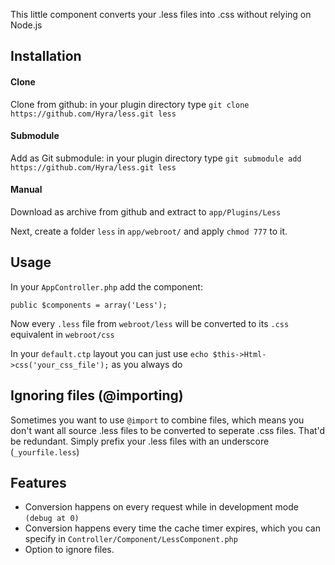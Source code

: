This little component converts your .less files into .css without relying on Node.js

## Installation

#### Clone
Clone from github: in your plugin directory type `git clone https://github.com/Hyra/less.git less`
#### Submodule
Add as Git submodule: in your plugin directory type `git submodule add https://github.com/Hyra/less.git less`
#### Manual
Download as archive from github and extract to `app/Plugins/Less`

Next, create a folder `less` in `app/webroot/` and apply `chmod 777` to it.

## Usage
In your `AppController.php` add the component:

	public $components = array('Less');

Now every `.less` file from `webroot/less` will be converted to its `.css` equivalent in `webroot/css`

In your `default.ctp` layout you can just use `echo $this->Html->css('your_css_file');` as you always do

## Ignoring files (@importing)
Sometimes you want to use `@import` to combine files, which means you don't want all source .less files to be converted to seperate .css files. That'd be redundant.
Simply prefix your .less files with an underscore (`_yourfile.less`)

## Features

- Conversion happens on every request while in development mode `(debug at 0)`
- Conversion happens every time the cache timer expires, which you can specify in `Controller/Component/LessComponent.php`
- Option to ignore files.